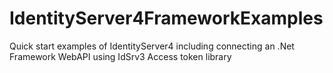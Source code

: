 # IdentityServer4FrameworkExamples

Quick start examples of IdentityServer4 including connecting an .Net Framework WebAPI using IdSrv3 Access token library

